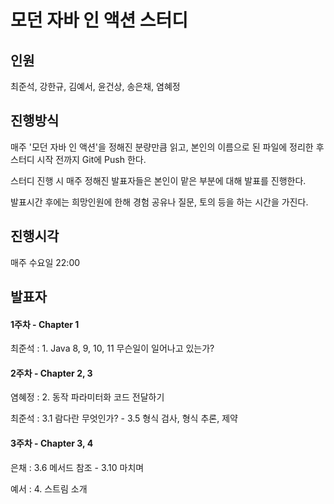 # 모던 자바 인 액션 스터디

## 인원

최준석, 강한규, 김예서, 윤건상, 송은채, 염혜정

## 진행방식

매주 '모던 자바 인 액션'을 정해진 분량만큼 읽고, 본인의 이름으로 된 파일에 정리한 후 스터디 시작 전까지 Git에 Push 한다.

스터디 진행 시 매주 정해진 발표자들은 본인이 맡은 부분에 대해 발표를 진행한다.

발표시간 후에는 희망인원에 한해 경험 공유나 질문, 토의 등을 하는 시간을 가진다.

## 진행시각

매주 수요일 22:00

## 발표자

#### 1주차 - Chapter 1

최준석 : 1. Java 8, 9, 10, 11 무슨일이 일어나고 있는가?

#### 2주차 - Chapter 2, 3

염혜정 : 2. 동작 파라미터화 코드 전달하기

최준석 : 3.1 람다란 무엇인가? - 3.5 형식 검사, 형식 추론, 제약

#### 3주차 - Chapter 3, 4

은채 : 3.6 메서드 참조 - 3.10 마치며

예서 : 4. 스트림 소개
